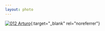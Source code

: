 ```yaml
---
layout: photo
---
```


[![012 Arturo](https://c1.staticflickr.com/1/536/19452125855_4c07158189_b.jpg)](https://www.flickr.com/photos/131440297@N08/19452125855/){:target="_blank" rel="noreferrer"}
